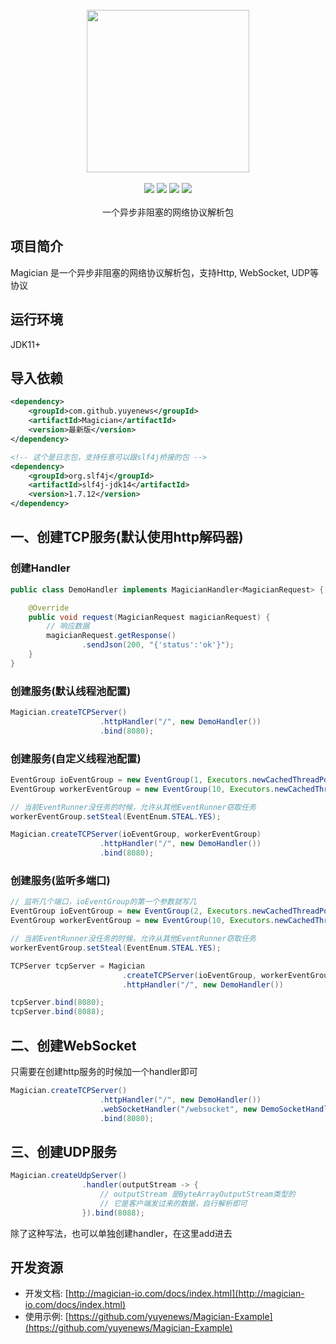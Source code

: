 <br/>

<div align=center>
<img width="260px;" src="http://magician-io.com/img/logo-black.png"/>
</div>

<br/>

<div align=center>

<img src="https://img.shields.io/badge/licenes-MIT-brightgreen.svg"/>
<img src="https://img.shields.io/badge/jdk-11+-brightgreen.svg"/>
<img src="https://img.shields.io/badge/maven-3.5.4+-brightgreen.svg"/>
<img src="https://img.shields.io/badge/release-master-brightgreen.svg"/>

</div>
<br/>

<div align=center>
一个异步非阻塞的网络协议解析包
</div>


## 项目简介

Magician 是一个异步非阻塞的网络协议解析包，支持Http, WebSocket, UDP等协议

## 运行环境

JDK11+

## 导入依赖
```xml
<dependency>
    <groupId>com.github.yuyenews</groupId>
    <artifactId>Magician</artifactId>
    <version>最新版</version>
</dependency>

<!-- 这个是日志包，支持任意可以跟slf4j桥接的包 -->
<dependency>
    <groupId>org.slf4j</groupId>
    <artifactId>slf4j-jdk14</artifactId>
    <version>1.7.12</version>
</dependency>
```

## 一、创建TCP服务(默认使用http解码器)
### 创建Handler
```java
public class DemoHandler implements MagicianHandler<MagicianRequest> {

    @Override
    public void request(MagicianRequest magicianRequest) {
        // 响应数据
        magicianRequest.getResponse()
                .sendJson(200, "{'status':'ok'}");
    }
}
```

### 创建服务(默认线程池配置)
```java
Magician.createTCPServer()
                    .httpHandler("/", new DemoHandler())
                    .bind(8080);
```

### 创建服务(自定义线程池配置)
```java
EventGroup ioEventGroup = new EventGroup(1, Executors.newCachedThreadPool());
EventGroup workerEventGroup = new EventGroup(10, Executors.newCachedThreadPool());

// 当前EventRunner没任务的时候，允许从其他EventRunner窃取任务
workerEventGroup.setSteal(EventEnum.STEAL.YES);

Magician.createTCPServer(ioEventGroup, workerEventGroup)
                    .httpHandler("/", new DemoHandler())
                    .bind(8080);
```

### 创建服务(监听多端口)
```java
// 监听几个端口，ioEventGroup的第一个参数就写几
EventGroup ioEventGroup = new EventGroup(2, Executors.newCachedThreadPool());
EventGroup workerEventGroup = new EventGroup(10, Executors.newCachedThreadPool());

// 当前EventRunner没任务的时候，允许从其他EventRunner窃取任务
workerEventGroup.setSteal(EventEnum.STEAL.YES);

TCPServer tcpServer = Magician
                         .createTCPServer(ioEventGroup, workerEventGroup)
                         .httpHandler("/", new DemoHandler())

tcpServer.bind(8080);
tcpServer.bind(8088);
```

## 二、创建WebSocket
只需要在创建http服务的时候加一个handler即可
```java
Magician.createTCPServer()
                    .httpHandler("/", new DemoHandler())
                    .webSocketHandler("/websocket", new DemoSocketHandler())
                    .bind(8080);
```

## 三、创建UDP服务
```java
Magician.createUdpServer()
                .handler(outputStream -> {
                    // outputStream 是ByteArrayOutputStream类型的
                    // 它是客户端发过来的数据，自行解析即可
                }).bind(8088);
```
除了这种写法，也可以单独创建handler，在这里add进去

## 开发资源
- 开发文档: [http://magician-io.com/docs/index.html](http://magician-io.com/docs/index.html)
- 使用示例: [https://github.com/yuyenews/Magician-Example](https://github.com/yuyenews/Magician-Example)